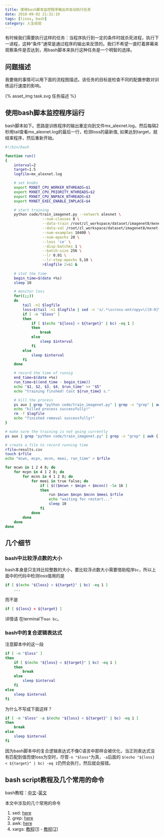 ```yaml
---
title: 使用bash脚本监控程序输出并自动执行任务
date: 2018-09-02 21:32:19
tags: [linux, bash]
category: 人生经验
---
```

有时候我们需要执行这样的任务：当程序执行到一定的条件时就杀死进程，执行下一进程，这种“条件”通常是通过程序的输出来反馈的。我们不希望一直盯着屏幕来观察条件是否达到，用bash脚本来执行这种任务是一个明智的选择。
<!--more-->

## 问题描述
我要做的事情可以用下面的流程图描述。该任务的目标是检查不同的配置参数对训练运行速度的影响。

{% asset_img task.svg 任务描述 %}

## 使用bash脚本监控程序运行
bash脚本如下。思路是训练程序的输出重定向到文件mx_alexnet.log，然后每隔2秒用tail查看mx_alexnet.log的最后一行，检测loss的最新值, 如果达到target，就结束程序，然后重新开始。

```bash
#!/bin/bash

function run()
{
	interval=2
	target=1.5	
	logfile=mx_alexnet.log

	# set knobs
	export MXNET_CPU_WORKER_NTHREADS=$1
	export MXNET_CPU_PRIORITY_NTHREADS=$2
	export MXNET_CPU_NNPACK_NTHREADS=$3
	export MXNET_EXEC_ENABLE_INPLACE=$4

    # start training
	python code/train_imagenet.py --network alexnet \
				 --num-classes 8 \
				 --data-train /root/zl_workspace/dataset/imagenet8/mxnet-format/train_rec.rec \
				 --data-val /root/zl_workspace/dataset/imagenet8/mxnet-format/val_rec.rec \
				 --num-examples 10400 \
				 --num-epochs 20 \
				 --loss 'ce' \
				 --disp-batches 1 \
				 --batch-size 256 \
				 --lr 0.01 \
				 --lr-step-epochs 5,10 \
				 >$logfile 2>&1 &
	
	# stat the time
	begin_time=$(date +%s)
	sleep 10

	# monitor loss
	for((;;))
	do
		tail -n1 $logfile
		loss=$(tail -n1 $logfile | sed -n 's/.*\scross-entropy=\([0-9]\+.[0-9]\+\)*/\1/p') 
		if [ -n "$loss" ] 
		then
			if [ $(echo "${loss} < ${target}" | bc) -eq 1 ]
			then
				break
			else
				sleep $interval
			fi
		else
			sleep $interval
		fi
	done

	# record the time of runnig
	end_time=$(date +%s)
	run_time=$((end_time - begin_time))
	echo "$1, $2, $3, $4, $run_time" >> "$5"
	echo "training finshed! Cost ${run_time} s."

	# kill the process
	ps aux | grep "python code/train_imagenet.py" | grep -v "grep" | awk {'print $2'} | xargs kill
	echo "killed process successfully!"
	rm -f $logfile
	echo "finished removal successfully!"
}

# make sure the training is not going currently
ps aux | grep "python code/train_imagenet.py" | grep -v "grep" | awk {'print $2'} | xargs kill

# create a file to record running time
rfile=results.csv
touch $rfile
echo "mcwn, mcpn, mcnn, meei, run_time" > $rfile

for mcwn in 1 2 4 8; do
	for mcpn in 4 1 2 8; do
		for mcnn in 4 1 2 8; do
			for meei in true false; do
				if [ $(($mcwn + $mcpn + $mcnn)) -le 16 ]
				then
					run $mcwn $mcpn $mcnn $meei $rfile
					echo "waiting for restart..."
					sleep 10
				fi
			done
		done
	done
done
```

## 几个细节
### bash中比较浮点数的大小
bash本身是只支持比较整数的大小，要比较浮点数大小需要借助程序`bc`，所以上面中的代码中检测loss值用的是
```bash
if [ $(echo "${loss} < ${target}" | bc) -eq 1 ]
    ...
```
而不是
```bash
if [ ${loss} < ${target} ]
```
详情请 在terminal下`man bc`。
### bash中的复合逻辑表达式
注意脚本中的这一段
```bash
if [ -n "$loss" ] 
then
    if [ $(echo "${loss} < ${target}" | bc) -eq 1 ]
    then
        break
    else
        sleep $interval
    fi
else
    sleep $interval
fi
```
为什么不写成下面这样？
```bash
if [ -n "$loss" -a $(echo "${loss} < ${target}" | bc) -eq 1 ]
then
    break
else
    sleep $interval
fi
```
因为bash脚本中的复合逻辑表达式不像C语言中那样会被优化，当正则表达式没有匹配到值而使loss为空时，尽管`-n "$loss"`为真，`-a`后面的 `$(echo "${loss} < ${target}" | bc) -eq 1`仍然会执行，然后就会报错。

## bash script教程及几个常用的命令

bash教程：[中文](http://www.runoob.com/linux/linux-shell.html)-[英文](https://www.tutorialspoint.com/unix/)

本文中涉及的几个常用的命令
1. sed: [here](http://man.linuxde.net/sed)
2. grep: [here](http://man.linuxde.net/grep)
3. awk: [here](http://man.linuxde.net/awk)
4. xargs: [教程[1]](https://blog.gtwang.org/linux/xargs-command-examples-in-linux-unix/) - [教程[2]](http://man.linuxde.net/xargs)